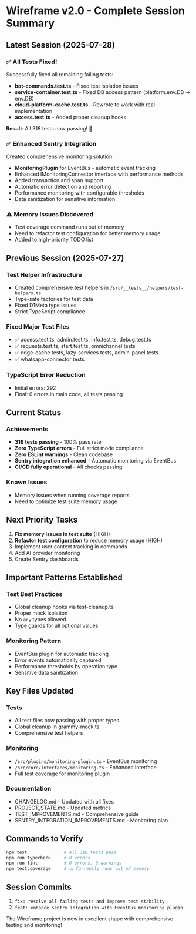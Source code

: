# Wireframe v2.0 - Complete Session Summary

## Latest Session (2025-07-28)

### ✅ All Tests Fixed!

Successfully fixed all remaining failing tests:

- **bot-commands.test.ts** - Fixed test isolation issues
- **service-container.test.ts** - Fixed DB access pattern (platform.env.DB → env.DB)
- **cloud-platform-cache.test.ts** - Rewrote to work with real implementation
- **access.test.ts** - Added proper cleanup hooks

**Result**: All 318 tests now passing! 🎉

### ✅ Enhanced Sentry Integration

Created comprehensive monitoring solution:

- **MonitoringPlugin** for EventBus - automatic event tracking
- Enhanced IMonitoringConnector interface with performance methods
- Added transaction and span support
- Automatic error detection and reporting
- Performance monitoring with configurable thresholds
- Data sanitization for sensitive information

### ⚠️ Memory Issues Discovered

- Test coverage command runs out of memory
- Need to refactor test configuration for better memory usage
- Added to high-priority TODO list

## Previous Session (2025-07-27)

### Test Helper Infrastructure

- Created comprehensive test helpers in `/src/__tests__/helpers/test-helpers.ts`
- Type-safe factories for test data
- Fixed D1Meta type issues
- Strict TypeScript compliance

### Fixed Major Test Files

- ✅ access.test.ts, admin.test.ts, info.test.ts, debug.test.ts
- ✅ requests.test.ts, start.test.ts, omnichannel tests
- ✅ edge-cache tests, lazy-services tests, admin-panel tests
- ✅ whatsapp-connector tests

### TypeScript Error Reduction

- Initial errors: 292
- Final: 0 errors in main code, all tests passing

## Current Status

### Achievements

- **318 tests passing** - 100% pass rate
- **Zero TypeScript errors** - Full strict mode compliance
- **Zero ESLint warnings** - Clean codebase
- **Sentry integration enhanced** - Automatic monitoring via EventBus
- **CI/CD fully operational** - All checks passing

### Known Issues

- Memory issues when running coverage reports
- Need to optimize test suite memory usage

## Next Priority Tasks

1. **Fix memory issues in test suite** (HIGH)
2. **Refactor test configuration** to reduce memory usage (HIGH)
3. Implement user context tracking in commands
4. Add AI provider monitoring
5. Create Sentry dashboards

## Important Patterns Established

### Test Best Practices

- Global cleanup hooks via test-cleanup.ts
- Proper mock isolation
- No `any` types allowed
- Type guards for all optional values

### Monitoring Pattern

- EventBus plugin for automatic tracking
- Error events automatically captured
- Performance thresholds by operation type
- Sensitive data sanitization

## Key Files Updated

### Tests

- All test files now passing with proper types
- Global cleanup in grammy-mock.ts
- Comprehensive test helpers

### Monitoring

- `/src/plugins/monitoring-plugin.ts` - EventBus monitoring
- `/src/core/interfaces/monitoring.ts` - Enhanced interface
- Full test coverage for monitoring plugin

### Documentation

- CHANGELOG.md - Updated with all fixes
- PROJECT_STATE.md - Updated metrics
- TEST_IMPROVEMENTS.md - Comprehensive guide
- SENTRY_INTEGRATION_IMPROVEMENTS.md - Monitoring plan

## Commands to Verify

```bash
npm test              # All 318 tests pass
npm run typecheck     # 0 errors
npm run lint          # 0 errors, 0 warnings
npm test:coverage     # ⚠️ Currently runs out of memory
```

## Session Commits

1. `fix: resolve all failing tests and improve test stability`
2. `feat: enhance Sentry integration with EventBus monitoring plugin`

The Wireframe project is now in excellent shape with comprehensive testing and monitoring!
